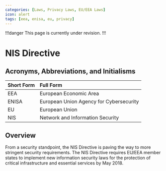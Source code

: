 ```yaml
---
categories: [Laws, Privacy Laws, EU/EEA Laws]
icon: alert
tags: [eea, enisa, eu, privacy]
---
```


!!!danger
This page is currently under revision.
!!!

# NIS Directive

## Acronyms, Abbreviations, and Initialisms

Short Form | Full Form
:--- | :---
EEA | European Economic Area
ENISA | European Union Agency for Cybersecurity
EU | European Union
NIS | Network and Information Security

## Overview

From a security standpoint, the NIS Directive is paving the way to more stringent security requirements. The NIS Directive requires EU/EEA member states to implement new information security laws for the protection of critical infrastructure and essential services by May 2018.
